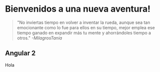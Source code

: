 # Bienvenidos a una nueva aventura!

> "No inviertas tiempo en volver a inventar la rueda, aunque sea tan emocionante como lo fue para ellos en su tiempo, mejor emplea ese tiempo ganado en expandir más tu mente y ahorrándoles tiempo a otros." _-MilagrosTania_


## Angular 2
Hola

